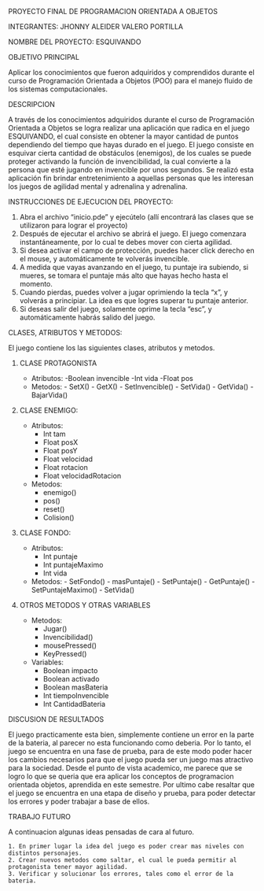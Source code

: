 PROYECTO FINAL DE PROGRAMACION ORIENTADA A OBJETOS

INTEGRANTES: JHONNY ALEIDER VALERO PORTILLA

NOMBRE DEL PROYECTO: ESQUIVANDO

OBJETIVO PRINCIPAL

Aplicar los conocimientos que fueron adquiridos y comprendidos durante el curso de Programación Orientada a Objetos (POO)
para el manejo fluido de los sistemas computacionales.

DESCRIPCION

A través de los conocimientos adquiridos durante el curso de Programación Orientada a Objetos se logra realizar una aplicación que 
radica en el juego ESQUIVANDO, el cual consiste en obtener la mayor cantidad de puntos dependiendo del tiempo que hayas durado en el juego. 
El juego consiste en esquivar cierta cantidad de obstáculos (enemigos), de los cuales se puede proteger activando la función de 
invencibilidad, la cual convierte a la persona que esté jugando en invencible por unos segundos. Se realizó esta aplicación fin brindar
entretenimiento a aquellas personas que les interesan los juegos de agilidad mental y adrenalina y adrenalina.

INSTRUCCIONES DE EJECUCION DEL PROYECTO:

1. Abra el archivo “inicio.pde” y ejecútelo (allí encontrará las clases que se utilizaron para lograr el proyecto)
2. Después de ejecutar el archivo se abrirá el juego. El juego comenzara instantáneamente, por lo cual te debes mover con cierta agilidad.
3. Si desea activar el campo de protección, puedes hacer click derecho en el mouse, y automáticamente te volverás invencible.
4. A medida que vayas avanzando en el juego, tu puntaje ira subiendo, si mueres, se tomara el puntaje más alto que hayas hecho hasta el momento.
5. Cuando pierdas, puedes volver a jugar oprimiendo la tecla “x”, y volverás a principiar. La idea es que logres superar tu puntaje anterior.
6. Si deseas salir del juego, solamente oprime la tecla “esc”, y automáticamente habrás salido del juego.

CLASES, ATRIBUTOS Y METODOS:

El juego contiene los las siguientes clases, atributos y metodos.

1. CLASE PROTAGONISTA
    - Atributos:
          -Boolean invencible
          -Int vida
          -Float pos
    - Metodos:
          - SetX()
          - GetX()
          - SetInvencible()
          - SetVida()
          - GetVida()
          - BajarVida()

2. CLASE ENEMIGO:
    - Atributos:
         - Int tam
         - Float posX
         - Float posY
         - Float velocidad
         - Float rotacion
         - Float velocidadRotacion
    - Metodos:
         - enemigo()
         - pos()
         - reset()
         - Colision()

3. CLASE FONDO:
    - Atributos:
         - Int puntaje
         - Int puntajeMaximo
         - Int vida
    - Metodos:
          - SetFondo()
          - masPuntaje()
          - SetPuntaje()
          - GetPuntaje()
          - SetPuntajeMaximo()
          - SetVida()

4. OTROS METODOS Y OTRAS VARIABLES

    - Metodos:
        - Jugar()
        - Invencibilidad()
        - mousePressed()
        - KeyPressed()
    - Variables:
        - Boolean impacto
        - Boolean activado
        - Boolean masBateria
        - Int tiempoInvencible
        - Int CantidadBateria

DISCUSION DE RESULTADOS

El juego practicamente esta bien, simplemente contiene un error en la parte de la bateria, al parecer no esta funcionando como deberia.
Por lo tanto, el juego se encuentra en una fase de prueba, para de este modo poder hacer los cambios necesarios para que el juego pueda
ser un juego mas atractivo para la sociedad. Desde el punto de vista academico, me parece que se logro lo que se queria que era aplicar
los conceptos de programacion orientada objetos, aprendida en este semestre. Por ultimo cabe resaltar que el juego se encuentra en una
etapa de diseño y prueba, para poder detectar los errores y poder trabajar a base de ellos.

TRABAJO FUTURO

A continuacion algunas ideas pensadas de cara al futuro.

    1. En primer lugar la idea del juego es poder crear mas niveles con distintos personajes.
    2. Crear nuevos metodos como saltar, el cual le pueda permitir al protagonista tener mayor agilidad.
    3. Verificar y solucionar los errores, tales como el error de la bateria.

